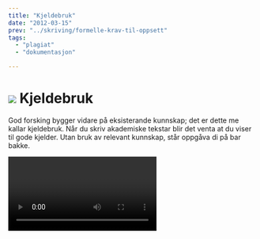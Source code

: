 ```yaml
---
title: "Kjeldebruk"
date: "2012-03-15"
prev: "../skriving/formelle-krav-til-oppsett"
tags: 
  - "plagiat"
  - "dokumentasjon"

---
```


# ![](/images/illustrasjoner_kildehenvisning_500x450.png) Kjeldebruk

God forsking bygger vidare på eksisterande kunnskap; det er dette me kallar kjeldebruk. Når du skriv akademiske tekstar blir det venta at du viser til gode kjelder. Utan bruk av relevant kunnskap, står oppgåva di på bar bakke. 

<Video id="GPR0phJIsuk" />

Å nytte relevante, vitskaplege kjelder er ein sentral del av skriveprosessen. Kva kjelder som er best å nytte vil variere frå fag til fag og frå oppgåve til oppgåve. Aktuelle kjelder kan vere alt frå bøker og artiklar til ulike nettsider, nyhende og kart. Bruk problemstillinga til å orientere deg. Snakk gjerne med rettleiar, medstudentar og andre fagfolk for å finne ut kva kjelder som er gode innan ditt fagfelt. 

# Kvifor skal ein referere til andre sitt arbeid? 

Alle faglege argument som ikkje byggjer på eige materiale eller eigne resonnement, skal visast til i teksten og i referanselista. Dette kan for eksempel vere andre sine meningar, talmateriale, modellar, resultat eller konklusjonar

Undervegs i oppgåva di skal du nytte kjeldetilvisingar. Kjeldetilvisinga viser lesaren vidare til referanselista, der ein finn fullstendig informasjon om opphavsperson, årstal og utgjevar. Dette gjer det i sin tur mogeleg for lesaren å finne kjelda.

Nøyaktig dokumentasjon av kjelder gjer lesaren i stand til raskt å:

- finne tilbake til kjeldene
- kontrollere fakta og etterprøve resultata
- setje seg inn i emnet

Korrekt føring av referansar er avgjerande for å unngå plagiat. Plagiat er å ha framstilt andre sine resultat, tankar, idear eller formuleringar som om dei var dine eigne. Dette reknast som intellektuelt tjuveri ifølgje [åndsverksloven](https://www.lovdata.no/all/hl-19610512-002.html). Omfattande og/eller medvite plagiat reknast som fusk, og vil få uheldige følgjer for deg som student. 



